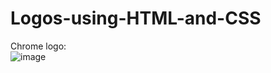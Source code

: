 # Logos-using-HTML-and-CSS


Chrome logo: </br>
![image](https://user-images.githubusercontent.com/58852424/126744876-02bff3df-9f4e-47ea-a937-1dcc7596b016.png)
